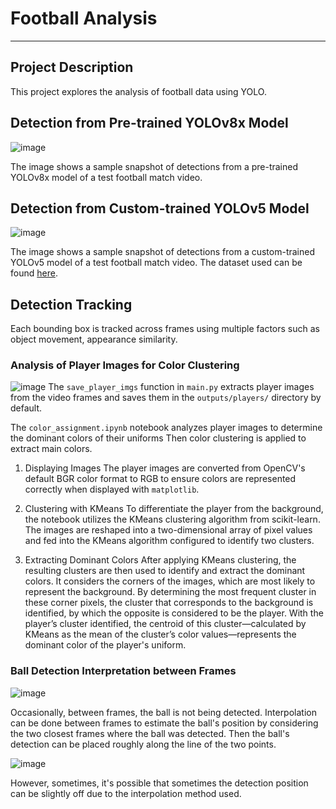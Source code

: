 # Football Analysis

---

## Project Description
This project explores the analysis of football data using YOLO.

## Detection from Pre-trained YOLOv8x Model
![image](https://github.com/josephchay/football-analysis-yolov8x/assets/136827046/1dc02fef-a1fd-4810-8d1c-c90d1791973b)

The image shows a sample snapshot of detections from a pre-trained YOLOv8x model of a test football match video.

## Detection from Custom-trained YOLOv5 Model
![image](https://github.com/josephchay/football-analysis-yolov5/assets/136827046/b0b8f9b2-c69f-4704-a222-f77d83459ef5)

The image shows a sample snapshot of detections from a custom-trained YOLOv5 model of a test football match video.
The dataset used can be found [here](https://universe.roboflow.com/roboflow-jvuqo/football-players-detection-3zvbc/dataset/1#).

## Detection Tracking
Each bounding box is tracked across frames using multiple factors such as object movement, appearance similarity.

### Analysis of Player Images for Color Clustering
![image](https://github.com/josephchay/football-analysis-yolov5/assets/136827046/e4893a19-419a-4651-8bf7-2c6b29439ffb)
The `save_player_imgs` function in `main.py` extracts player images from the video frames and saves them in the `outputs/players/` directory by default.

The `color_assignment.ipynb` notebook analyzes player images to determine the dominant colors of their uniforms
Then color clustering is applied to extract main colors.

1. Displaying Images
The player images are converted from OpenCV's default BGR color format to RGB to ensure colors are represented correctly when displayed with `matplotlib`.

2. Clustering with KMeans
To differentiate the player from the background, the notebook utilizes the KMeans clustering algorithm from scikit-learn. 
The images are reshaped into a two-dimensional array of pixel values and fed into the KMeans algorithm configured to identify two clusters.  

3. Extracting Dominant Colors
After applying KMeans clustering, the resulting clusters are then used to identify and extract the dominant colors. 
It considers the corners of the images, which are most likely to represent the background. 
By determining the most frequent cluster in these corner pixels, the cluster that corresponds to the background is identified, by which the opposite is considered to be the player. 
With the player’s cluster identified, the centroid of this cluster—calculated by KMeans as the mean of the cluster’s color values—represents the dominant color of the player's uniform.

### Ball Detection Interpretation between Frames
![image](https://github.com/josephchay/football-analysis-yolov5/assets/136827046/8fbbcba5-6664-4a51-8b97-c3784092b80d)

Occasionally, between frames, the ball is not being detected. Interpolation can be done between frames to estimate the ball's position by considering the two closest frames where the ball was detected.
Then the ball's detection can be placed roughly along the line of the two points. 

![image](https://github.com/josephchay/football-analysis-yolov5/assets/136827046/4ad6b925-eec8-4503-adaa-e62e225aacd1)

However, sometimes, it's possible that sometimes the detection position can be slightly off due to the interpolation method used.
